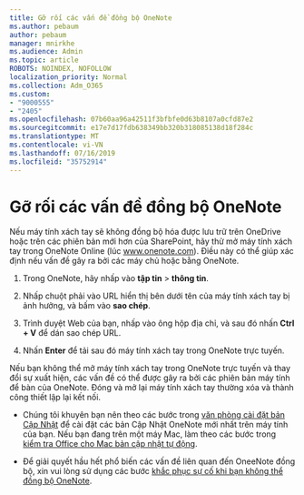 ```yaml
---
title: Gỡ rối các vấn đề đồng bộ OneNote
ms.author: pebaum
author: pebaum
manager: mnirkhe
ms.audience: Admin
ms.topic: article
ROBOTS: NOINDEX, NOFOLLOW
localization_priority: Normal
ms.collection: Adm_O365
ms.custom:
- "9000555"
- "2405"
ms.openlocfilehash: 07b60aa96a42511f3bfbfe0d63b8107a0cfd87e2
ms.sourcegitcommit: e17e7d17fdb638349bb320b318085138d18f284c
ms.translationtype: MT
ms.contentlocale: vi-VN
ms.lasthandoff: 07/16/2019
ms.locfileid: "35752914"
---
```

# <a name="troubleshoot-onenote-sync-issues"></a>Gỡ rối các vấn đề đồng bộ OneNote

Nếu máy tính xách tay sẽ không đồng bộ hóa được lưu trữ trên OneDrive hoặc trên các phiên bản mới hơn của SharePoint, hãy thử mở máy tính xách tay trong OneNote Online (lúc www.onenote.com). Điều này có thể giúp xác định nếu vấn đề gây ra bởi các máy chủ hoặc bằng OneNote.

1. Trong OneNote, hãy nhấp vào **tập tin** > **thông tin**.

2. Nhấp chuột phải vào URL hiển thị bên dưới tên của máy tính xách tay bị ảnh hưởng, và bấm vào **sao chép**.

3. Trình duyệt Web của bạn, nhấp vào ông hộp địa chỉ, và sau đó nhấn **Ctrl + V** để dán sao chép URL.

4. Nhấn **Enter** để tải sau đó máy tính xách tay trong OneNote trực tuyến.

Nếu bạn không thể mở máy tính xách tay trong OneNote trực tuyến và thay đổi sự xuất hiện, các vấn đề có thể được gây ra bởi các phiên bản máy tính để bàn của OneNote. Đóng và mở lại máy tính xách tay thường xóa và thành công thiết lập lại kết nối.

* Chúng tôi khuyên bạn nên theo các bước trong [văn phòng cài đặt bản Cập Nhật](https://support.office.com/article/Install-Office-updates-2ab296f3-7f03-43a2-8e50-46de917611c5) để cài đặt các bản Cập Nhật OneNote mới nhất trên máy tính của bạn. Nếu bạn đang trên một máy Mac, làm theo các bước trong [kiểm tra Office cho Mac bản cập nhật tự động](https://support.office.com/article/update-office-for-mac-automatically-bfd1e497-c24d-4754-92ab-910a4074d7c1).

* Để giải quyết hầu hết phổ biến các vấn đề liên quan đến OneeNote đồng bộ, xin vui lòng sử dụng các bước [khắc phục sự cố khi bạn không thể đồng bộ OneNote](https://support.office.com/article/Fix-issues-when-you-can-t-sync-OneNote-299495ef-66d1-448f-90c1-b785a6968d45).
